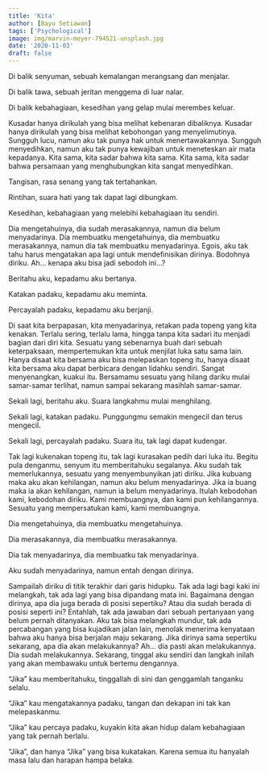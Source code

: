 ```yaml
---
title: 'Kita'
author: [Bayu Setiawan]
tags: ['Psychological']
image: img/marvin-meyer-794521-unsplash.jpg
date: '2020-11-03'
draft: false
---
```


Di balik senyuman, sebuah kemalangan merangsang dan menjalar.

Di balik tawa, sebuah jeritan menggema di luar nalar.

Di balik kebahagiaan, kesedihan yang gelap mulai merembes keluar.

Kusadar hanya dirikulah yang bisa melihat kebenaran dibaliknya. Kusadar hanya dirikulah yang bisa melihat kebohongan yang menyelimutinya. Sungguh lucu, namun aku tak punya hak untuk menertawakannya. Sungguh menyedihkan, namun aku tak punya kewajiban untuk meneteskan air mata kepadanya. Kita sama, kita sadar bahwa kita sama. Kita sama, kita sadar bahwa persamaan yang menghubungkan kita sangat menyedihkan.

Tangisan, rasa senang yang tak tertahankan. 

Rintihan, suara hati yang tak dapat lagi dibungkam. 

Kesedihan, kebahagiaan yang melebihi kebahagiaan itu sendiri. 

Dia mengetahuinya, dia sudah merasakannya, namun dia belum menyadarinya. Dia membuatku mengetahuinya, dia membuatku merasakannya, namun dia tak membuatku menyadarinya. Egois, aku tak tahu harus mengatakan apa lagi untuk mendefinisikan dirinya. Bodohnya diriku. Ah… kenapa aku bisa jadi sebodoh ini…?

Beritahu aku, kepadamu aku bertanya.

Katakan padaku, kepadamu aku meminta.

Percayalah padaku, kepadamu aku berjanji.

Di saat kita berpapasan, kita menyadarinya, retakan pada topeng yang kita kenakan. Terlalu sering, terlalu lama, hingga tanpa kita sadari itu menjadi bagian dari diri kita. Sesuatu yang sebenarnya buah dari sebuah keterpaksaan, mempertemukan kita untuk menjilat luka satu sama lain. Hanya disaat kita bersama aku bisa melepaskan topeng itu, hanya disaat kita bersama aku dapat berbicara dengan lidahku sendiri. Sangat menyenangkan, kuakui itu. Bersamamu sesuatu yang hilang dariku mulai samar-samar terlihat, namun sampai sekarang masihlah samar-samar.

Sekali lagi, beritahu aku. Suara langkahmu mulai menghilang.

Sekali lagi, katakan padaku. Punggungmu semakin mengecil dan terus mengecil.

Sekali lagi, percayalah padaku. Suara itu, tak lagi dapat kudengar.

Tak lagi kukenakan topeng itu, tak lagi kurasakan pedih dari luka itu. Begitu pula denganmu, senyum itu memberitahuku segalanya. Aku sudah tak memerlukannya, sesuatu yang menyembunyikan jati diriku. Jika kubuang maka aku akan kehilangan, namun aku belum menyadarinya. Jika ia buang maka ia akan kehilangan, namun ia belum menyadarinya. Itulah kebodohan kami, kebodohan diriku. Kami membuangnya, dan kami pun kehilangannya. Sesuatu yang mempersatukan kami, kami membuangnya.

Dia mengetahuinya, dia membuatku mengetahuinya.

Dia merasakannya, dia membuatku merasakannya.

Dia tak menyadarinya, dia membuatku tak menyadarinya.

Aku sudah menyadarinya, namun entah dengan dirinya.

Sampailah diriku di titik terakhir dari garis hidupku. Tak ada lagi bagi kaki ini melangkah, tak ada lagi yang bisa dipandang mata ini. Bagaimana dengan dirinya, apa dia juga berada di posisi sepertiku? Atau dia sudah berada di posisi seperti ini? Entahlah, tak ada jawaban dari sebuah pertanyaan yang belum pernah ditanyakan. Aku tak bisa melangkah mundur, tak ada percabangan yang bisa kujadikan jalan lain, menolak menerima kenyataan bahwa aku hanya bisa berjalan maju sekarang. Jika dirinya sama sepertiku sekarang, apa dia akan melakukannya? Ah… dia pasti akan melakukannya. Dia sudah melakukannya. Sekarang, tinggal aku sendiri dan langkah inilah yang akan membawaku untuk bertemu dengannya.

“Jika” kau memberitahuku, tinggallah di sini dan genggamlah tanganku selalu.

“Jika” kau mengatakannya padaku, tangan dan dekapan ini tak kan melepaskanmu.

“Jika” kau percaya padaku, kuyakin kita akan hidup dalam kebahagiaan yang tak pernah berlalu.

“Jika”, dan hanya “Jika” yang bisa kukatakan. Karena semua itu hanyalah masa lalu dan harapan hampa belaka.
